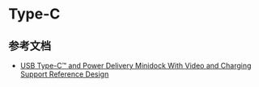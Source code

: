 # Type-C

## 参考文档

* [USB Type-C™ and Power Delivery Minidock With Video and Charging Support Reference Design](http://www.ti.com/tool/TIDA-01243?tdsourcetag=s_pcqq_aiomsg)